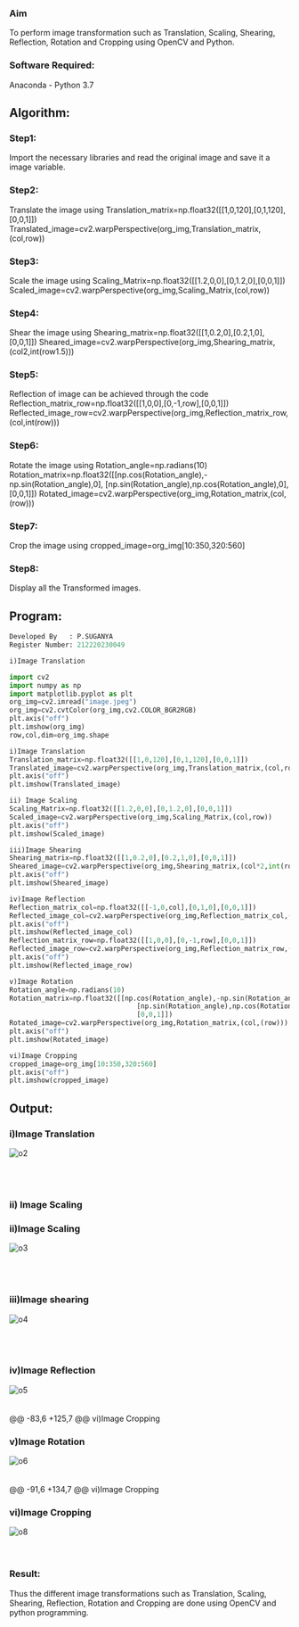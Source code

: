 ### Aim
To perform image transformation such as Translation, Scaling, Shearing, Reflection, Rotation and Cropping using OpenCV and Python.

### Software Required:
Anaconda - Python 3.7

## Algorithm:

### Step1: 
Import the necessary libraries and read the original image and save it a image variable.
<br>
### Step2: 
Translate the image using Translation_matrix=np.float32([[1,0,120],[0,1,120],[0,0,1]]) Translated_image=cv2.warpPerspective(org_img,Translation_matrix,(col,row))
<br>

### Step3: 
Scale the image using Scaling_Matrix=np.float32([[1.2,0,0],[0,1.2,0],[0,0,1]]) Scaled_image=cv2.warpPerspective(org_img,Scaling_Matrix,(col,row))
<br>

### Step4: 
Shear the image using Shearing_matrix=np.float32([[1,0.2,0],[0.2,1,0],[0,0,1]]) Sheared_image=cv2.warpPerspective(org_img,Shearing_matrix,(col2,int(row1.5)))
<br>

### Step5: 
Reflection of image can be achieved through the code Reflection_matrix_row=np.float32([[1,0,0],[0,-1,row],[0,0,1]]) Reflected_image_row=cv2.warpPerspective(org_img,Reflection_matrix_row,(col,int(row)))
<br>
### Step6:
Rotate the image using Rotation_angle=np.radians(10) Rotation_matrix=np.float32([[np.cos(Rotation_angle),-np.sin(Rotation_angle),0], [np.sin(Rotation_angle),np.cos(Rotation_angle),0], [0,0,1]]) Rotated_image=cv2.warpPerspective(org_img,Rotation_matrix,(col,(row)))

### Step7:
Crop the image using cropped_image=org_img[10:350,320:560]

### Step8: 
Display all the Transformed images.

## Program:
```python
Developed By   : P.SUGANYA
Register Number: 212220230049

i)Image Translation

import cv2
import numpy as np
import matplotlib.pyplot as plt
org_img=cv2.imread("image.jpeg")
org_img=cv2.cvtColor(org_img,cv2.COLOR_BGR2RGB)
plt.axis("off")
plt.imshow(org_img)
row,col,dim=org_img.shape

i)Image Translation
Translation_matrix=np.float32([[1,0,120],[0,1,120],[0,0,1]])
Translated_image=cv2.warpPerspective(org_img,Translation_matrix,(col,row))
plt.axis("off")
plt.imshow(Translated_image)

ii) Image Scaling
Scaling_Matrix=np.float32([[1.2,0,0],[0,1.2,0],[0,0,1]])
Scaled_image=cv2.warpPerspective(org_img,Scaling_Matrix,(col,row))
plt.axis("off")
plt.imshow(Scaled_image)

iii)Image Shearing
Shearing_matrix=np.float32([[1,0.2,0],[0.2,1,0],[0,0,1]])
Sheared_image=cv2.warpPerspective(org_img,Shearing_matrix,(col*2,int(row*1.5)))
plt.axis("off")
plt.imshow(Sheared_image)

iv)Image Reflection
Reflection_matrix_col=np.float32([[-1,0,col],[0,1,0],[0,0,1]])
Reflected_image_col=cv2.warpPerspective(org_img,Reflection_matrix_col,(col,int(row)))
plt.axis("off")
plt.imshow(Reflected_image_col)
Reflection_matrix_row=np.float32([[1,0,0],[0,-1,row],[0,0,1]])
Reflected_image_row=cv2.warpPerspective(org_img,Reflection_matrix_row,(col,int(row)))
plt.axis("off")
plt.imshow(Reflected_image_row)

v)Image Rotation
Rotation_angle=np.radians(10)
Rotation_matrix=np.float32([[np.cos(Rotation_angle),-np.sin(Rotation_angle),0],
                                [np.sin(Rotation_angle),np.cos(Rotation_angle),0],
                                [0,0,1]])
Rotated_image=cv2.warpPerspective(org_img,Rotation_matrix,(col,(row)))
plt.axis("off")
plt.imshow(Rotated_image)

vi)Image Cropping
cropped_image=org_img[10:350,320:560]
plt.axis("off")
plt.imshow(cropped_image)
```
## Output:
### i)Image Translation
![o2](https://user-images.githubusercontent.com/77089743/165481910-16a85deb-adff-41b8-a054-6fabb4933962.PNG)
<br>
<br>
<br>
<br>

### ii) Image Scaling
### ii)Image Scaling
![o3](https://user-images.githubusercontent.com/77089743/165481954-96d410d2-aa29-4a84-a441-97a960cbf75f.PNG)
<br>
<br>
<br>
<br>


### iii)Image shearing
![o4](https://user-images.githubusercontent.com/77089743/165482011-26deb33f-3113-4b6f-bec9-dafbd9c0dd3f.PNG)
<br>
<br>
<br>
<br>


### iv)Image Reflection
![o5](https://user-images.githubusercontent.com/77089743/165482061-fb543907-f6e3-4e81-8473-6a7e400cb16e.PNG)
<br>
<br>
<br>
@@ -83,6 +125,7 @@ vi)Image Cropping


### v)Image Rotation
![o6](https://user-images.githubusercontent.com/77089743/165482135-1f161f3f-8f94-41ed-9263-2a7a581de8fe.PNG)
<br>
<br>
<br>
@@ -91,6 +134,7 @@ vi)Image Cropping


### vi)Image Cropping
![o8](https://user-images.githubusercontent.com/77089743/165482212-325c85ef-3052-4b82-8f44-05e035b324f2.PNG)
<br>
<br>
<br>

### Result:
Thus the different image transformations such as Translation, Scaling, Shearing, Reflection, Rotation and Cropping are done using OpenCV and python programming.
